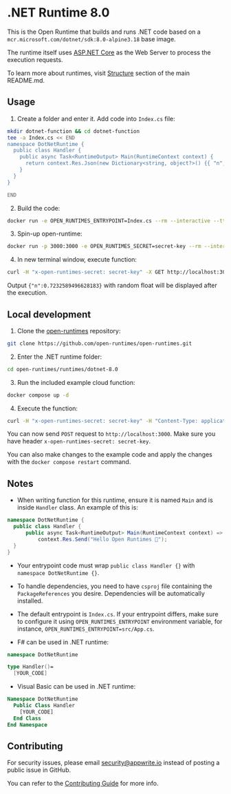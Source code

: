 # .NET Runtime 8.0

This is the Open Runtime that builds and runs .NET code based on a `mcr.microsoft.com/dotnet/sdk:8.0-alpine3.18` base image. 

The runtime itself uses [ASP.NET Core](https://docs.microsoft.com/en-us/aspnet/core/?view=aspnetcore-8.0) as the Web Server to process the execution requests.

To learn more about runtimes, visit [Structure](https://github.com/open-runtimes/open-runtimes#structure) section of the main README.md.

## Usage

1. Create a folder and enter it. Add code into `Index.cs` file:

```bash
mkdir dotnet-function && cd dotnet-function
tee -a Index.cs << END
namespace DotNetRuntime {
  public class Handler {
    public async Task<RuntimeOutput> Main(RuntimeContext context) {
      return context.Res.Json(new Dictionary<string, object?>() {{ "n", new System.Random().NextDouble() }} );
    }
  }
}

END

```

2. Build the code:

```bash
docker run -e OPEN_RUNTIMES_ENTRYPOINT=Index.cs --rm --interactive --tty --volume $PWD:/mnt/code openruntimes/dotnet:v4-8.0 sh helpers/build.sh
```

3. Spin-up open-runtime:

```bash
docker run -p 3000:3000 -e OPEN_RUNTIMES_SECRET=secret-key --rm --interactive --tty --volume $PWD/code.tar.gz:/mnt/code/code.tar.gz:ro openruntimes/dotnet:v4-8.0 sh helpers/start.sh "dotnet /usr/local/server/src/function/DotNetRuntime.dll"
```

4. In new terminal window, execute function:

```bash
curl -H "x-open-runtimes-secret: secret-key" -X GET http://localhost:3000/
```

Output `{"n":0.7232589496628183}` with random float will be displayed after the execution.

## Local development

1. Clone the [open-runtimes](https://github.com/open-runtimes/open-runtimes) repository:

```bash
git clone https://github.com/open-runtimes/open-runtimes.git
```

2. Enter the .NET runtime folder:

```bash
cd open-runtimes/runtimes/dotnet-8.0
```

3. Run the included example cloud function:

```bash
docker compose up -d
```

4. Execute the function:

```bash
curl -H "x-open-runtimes-secret: secret-key" -H "Content-Type: application/json" -X POST http://localhost:3000/ -d '{"id": "4"}'
```

You can now send `POST` request to `http://localhost:3000`. Make sure you have header `x-open-runtimes-secret: secret-key`.

You can also make changes to the example code and apply the changes with the `docker compose restart` command.

## Notes

- When writing function for this runtime, ensure it is named `Main` and is inside `Handler` class. An example of this is:

```cs
namespace DotNetRuntime {
  public class Handler {
      public async Task<RuntimeOutput> Main(RuntimeContext context) => 
          context.Res.Send("Hello Open Runtimes 👋");
  }
}
```

- Your entrypoint code must wrap `public class Handler {}` with `namespace DotNetRuntime {}`.

- To handle dependencies, you need to have `csproj` file containing the `PackageReferences` you desire. Dependencies will be automatically installed.

- The default entrypoint is `Index.cs`. If your entrypoint differs, make sure to configure it using `OPEN_RUNTIMES_ENTRYPOINT` environment variable, for instance, `OPEN_RUNTIMES_ENTRYPOINT=src/App.cs`.

- F# can be used in .NET runtime:

```fs
namespace DotNetRuntime

type Handler()=
  [YOUR_CODE]
```

- Visual Basic can be used in .NET runtime:

```vb
Namespace DotNetRuntime
  Public Class Handler
    [YOUR_CODE]
  End Class
End Namespace
```

## Contributing

For security issues, please email security@appwrite.io instead of posting a public issue in GitHub.

You can refer to the [Contributing Guide](https://github.com/open-runtimes/open-runtimes/blob/main/CONTRIBUTING.md) for more info.
